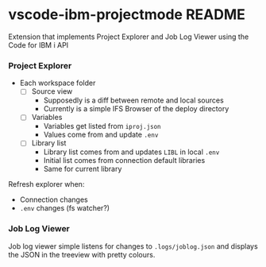 # vscode-ibm-projectmode README

Extension that implements Project Explorer and Job Log Viewer using the Code for IBM i API

### Project Explorer

* Each workspace folder
  * [ ] Source view
    * Supposedly is a diff between remote and local sources
    * Currently is a simple IFS Browser of the deploy directory
  * [ ] Variables
    * Variables get listed from `iproj.json`
    * Values come from and update `.env`
  * [ ] Library list
    * Library list comes from and updates `LIBL` in local `.env`
    * Initial list comes from connection default libraries 
    * Same for current library

Refresh explorer when:

* Connection changes
* `.env` changes (fs watcher?)

### Job Log Viewer

Job log viewer simple listens for changes to `.logs/joblog.json` and displays the JSON in the treeview with pretty colours.